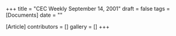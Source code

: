 +++
title = "CEC Weekly September 14, 2001"
draft = false
tags = [Documents]
date = ""

[Article]
contributors = []
gallery = []
+++